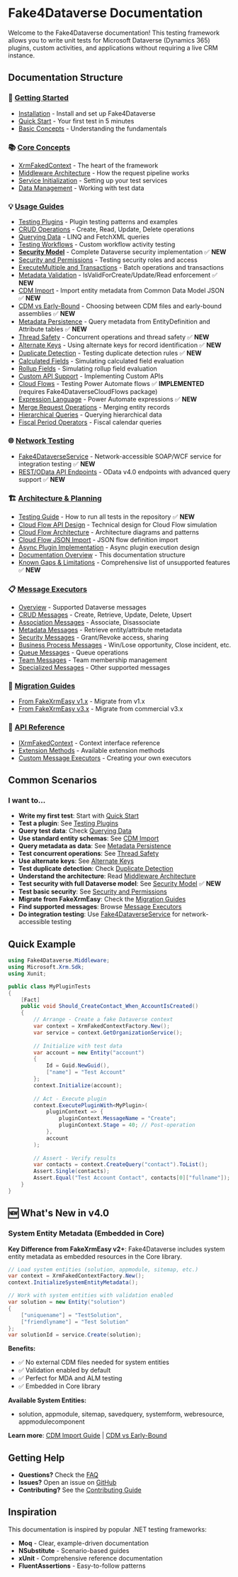 # Fake4Dataverse Documentation

Welcome to the Fake4Dataverse documentation! This testing framework allows you to write unit tests for Microsoft Dataverse (Dynamics 365) plugins, custom activities, and applications without requiring a live CRM instance.

## Documentation Structure

### 🚀 [Getting Started](./getting-started/)
- [Installation](./getting-started/installation.md) - Install and set up Fake4Dataverse
- [Quick Start](./getting-started/quickstart.md) - Your first test in 5 minutes
- [Basic Concepts](./getting-started/basic-concepts.md) - Understanding the fundamentals

### 📚 [Core Concepts](./concepts/)
- [XrmFakedContext](./concepts/xrm-faked-context.md) - The heart of the framework
- [Middleware Architecture](./concepts/middleware.md) - How the request pipeline works
- [Service Initialization](./concepts/service-initialization.md) - Setting up your test services
- [Data Management](./concepts/data-management.md) - Working with test data

### 💡 [Usage Guides](./usage/)
- [Testing Plugins](./usage/testing-plugins.md) - Plugin testing patterns and examples
- [CRUD Operations](./usage/crud-operations.md) - Create, Read, Update, Delete operations
- [Querying Data](./usage/querying-data.md) - LINQ and FetchXML queries
- [Testing Workflows](./usage/testing-workflows.md) - Custom workflow activity testing
- **[Security Model](./usage/security-model.md)** - Complete Dataverse security implementation ✅ **NEW**
- [Security and Permissions](./usage/security-permissions.md) - Testing security roles and access
- [ExecuteMultiple and Transactions](./usage/batch-operations.md) - Batch operations and transactions
- [Metadata Validation](./usage/metadata-validation.md) - IsValidForCreate/Update/Read enforcement ✅ **NEW**
- [CDM Import](./cdm-import.md) - Import entity metadata from Common Data Model JSON ✅ **NEW**
- [CDM vs Early-Bound](./cdm-vs-early-bound.md) - Choosing between CDM files and early-bound assemblies ✅ **NEW**
- [Metadata Persistence](./metadata-persistence.md) - Query metadata from EntityDefinition and Attribute tables ✅ **NEW**
- [Thread Safety](./thread-safety.md) - Concurrent operations and thread safety ✅ **NEW**
- [Alternate Keys](./usage/alternate-keys.md) - Using alternate keys for record identification ✅ **NEW**
- [Duplicate Detection](./usage/duplicate-detection.md) - Testing duplicate detection rules ✅ **NEW**
- [Calculated Fields](./usage/calculated-fields.md) - Simulating calculated field evaluation
- [Rollup Fields](./usage/rollup-fields.md) - Simulating rollup field evaluation
- [Custom API Support](./usage/custom-api.md) - Implementing Custom APIs
- [Cloud Flows](./usage/cloud-flows.md) - Testing Power Automate flows ✅ **IMPLEMENTED** (requires Fake4DataverseCloudFlows package)
- [Expression Language](./expression-language.md) - Power Automate expressions ✅ **NEW**
- [Merge Request Operations](./usage/merge-request.md) - Merging entity records
- [Hierarchical Queries](./usage/hierarchical-queries.md) - Querying hierarchical data
- [Fiscal Period Operators](./usage/fiscal-period-operators.md) - Fiscal calendar queries

### 🌐 [Network Testing](.)
- [Fake4DataverseService](./service.md) - Network-accessible SOAP/WCF service for integration testing ✅ **NEW**
- [REST/OData API Endpoints](./rest-api.md) - OData v4.0 endpoints with advanced query support ✅ **NEW**

### 🏗️ [Architecture & Planning](.)
- [Testing Guide](./TESTING_GUIDE.md) - How to run all tests in the repository ✅ **NEW**
- [Cloud Flow API Design](./API_DESIGN_CLOUD_FLOWS.md) - Technical design for Cloud Flow simulation
- [Cloud Flow Architecture](./CLOUD_FLOW_ARCHITECTURE.md) - Architecture diagrams and patterns
- [Cloud Flow JSON Import](./CLOUD_FLOW_JSON_IMPORT_SUMMARY.md) - JSON flow definition import
- [Async Plugin Implementation](./async-plugin-implementation.md) - Async plugin execution design
- [Documentation Overview](./DOCUMENTATION_OVERVIEW.md) - This documentation structure
- [Known Gaps & Limitations](./GAPS.md) - Comprehensive list of unsupported features ✅ **NEW**

### 📋 [Message Executors](./messages/)
- [Overview](./messages/README.md) - Supported Dataverse messages
- [CRUD Messages](./messages/crud.md) - Create, Retrieve, Update, Delete, Upsert
- [Association Messages](./messages/associations.md) - Associate, Disassociate
- [Metadata Messages](./messages/metadata.md) - Retrieve entity/attribute metadata
- [Security Messages](./messages/security.md) - Grant/Revoke access, sharing
- [Business Process Messages](./messages/business-process.md) - Win/Lose opportunity, Close incident, etc.
- [Queue Messages](./messages/queues.md) - Queue operations
- [Team Messages](./messages/teams.md) - Team membership management
- [Specialized Messages](./messages/specialized.md) - Other supported messages

### 🔄 [Migration Guides](./migration/)
- [From FakeXrmEasy v1.x](./migration/from-v1.md) - Migrate from v1.x
- [From FakeXrmEasy v3.x](./migration/from-v3.md) - Migrate from commercial v3.x

### 🔧 [API Reference](./api/)
- [IXrmFakedContext](./api/ixrm-faked-context.md) - Context interface reference
- [Extension Methods](./api/extension-methods.md) - Available extension methods
- [Custom Message Executors](./api/custom-executors.md) - Creating your own executors

## Common Scenarios

### I want to...

- **Write my first test**: Start with [Quick Start](./getting-started/quickstart.md)
- **Test a plugin**: See [Testing Plugins](./usage/testing-plugins.md)
- **Query test data**: Check [Querying Data](./usage/querying-data.md)
- **Use standard entity schemas**: See [CDM Import](./cdm-import.md)
- **Query metadata as data**: See [Metadata Persistence](./metadata-persistence.md)
- **Test concurrent operations**: See [Thread Safety](./thread-safety.md)
- **Use alternate keys**: See [Alternate Keys](./usage/alternate-keys.md)
- **Test duplicate detection**: Check [Duplicate Detection](./usage/duplicate-detection.md)
- **Understand the architecture**: Read [Middleware Architecture](./concepts/middleware.md)
- **Test security with full Dataverse model**: See [Security Model](./usage/security-model.md) ✅ **NEW**
- **Test basic security**: See [Security and Permissions](./usage/security-permissions.md)
- **Migrate from FakeXrmEasy**: Check the [Migration Guides](./migration/)
- **Find supported messages**: Browse [Message Executors](./messages/)
- **Do integration testing**: Use [Fake4DataverseService](./service.md) for network-accessible testing

## Quick Example

```csharp
using Fake4Dataverse.Middleware;
using Microsoft.Xrm.Sdk;
using Xunit;

public class MyPluginTests
{
    [Fact]
    public void Should_CreateContact_When_AccountIsCreated()
    {
        // Arrange - Create a fake Dataverse context
        var context = XrmFakedContextFactory.New();
        var service = context.GetOrganizationService();
        
        // Initialize with test data
        var account = new Entity("account")
        {
            Id = Guid.NewGuid(),
            ["name"] = "Test Account"
        };
        context.Initialize(account);
        
        // Act - Execute plugin
        context.ExecutePluginWith<MyPlugin>(
            pluginContext => {
                pluginContext.MessageName = "Create";
                pluginContext.Stage = 40; // Post-operation
            },
            account
        );
        
        // Assert - Verify results
        var contacts = context.CreateQuery("contact").ToList();
        Assert.Single(contacts);
        Assert.Equal("Test Account Contact", contacts[0]["fullname"]);
    }
}
```

## 🆕 What's New in v4.0

### System Entity Metadata (Embedded in Core)

**Key Difference from FakeXrmEasy v2+**: Fake4Dataverse includes system entity metadata as embedded resources in the Core library.

```csharp
// Load system entities (solution, appmodule, sitemap, etc.)
var context = XrmFakedContextFactory.New();
context.InitializeSystemEntityMetadata();

// Work with system entities with validation enabled
var solution = new Entity("solution")
{
    ["uniquename"] = "TestSolution",
    ["friendlyname"] = "Test Solution"
};
var solutionId = service.Create(solution);
```

**Benefits:**
- ✅ No external CDM files needed for system entities
- ✅ Validation enabled by default
- ✅ Perfect for MDA and ALM testing
- ✅ Embedded in Core library

**Available System Entities:**
- solution, appmodule, sitemap, savedquery, systemform, webresource, appmodulecomponent

**Learn more**: [CDM Import Guide](./cdm-import.md) | [CDM vs Early-Bound](./cdm-vs-early-bound.md)

## Getting Help

- **Questions?** Check the [FAQ](./getting-started/faq.md)
- **Issues?** Open an issue on [GitHub](https://github.com/rnwood/Fake4Dataverse/issues)
- **Contributing?** See the [Contributing Guide](../README.md#contributing)

## Inspiration

This documentation is inspired by popular .NET testing frameworks:
- **Moq** - Clear, example-driven documentation
- **NSubstitute** - Scenario-based guides
- **xUnit** - Comprehensive reference documentation
- **FluentAssertions** - Easy-to-follow patterns

